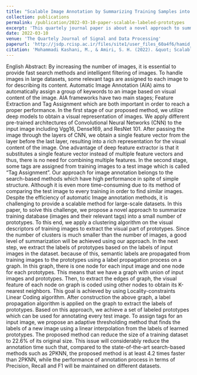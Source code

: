 ```yaml
---
title: "Scalable Image Annotation by Summarizing Training Samples into Labeled Prototypes"
collection: publications
permalink: /publication/2022-03-10-paper-scalable-labeled-prototypes
excerpt: 'This quartely journal paper is about a novel approach to summarize training database (images and their relevant tags) into a small number of prototypes.'
date: 2022-03-10
venue: 'The Quartely Journal of Signal and Data Processing'
paperurl: 'http://jsdp.rcisp.ac.ir/files/site1/user_files_60a4f6/hamid_amiri-A-10-1891-1-1c4f635.pdf'
citation: 'Mohammadi Kashani, M., & Amiri, S. H. (2022). &quot; Scalable Image Annotation by Summarizing Training Samples into Labeled Prototypes.&quot; <i>Quarterly Journal of Signal and Data Processing, 18(4), 49-68.</i>.'
---
```


English Abstract:
By increasing the number of images, it is essential to provide fast search methods and intelligent filtering of images. To handle images in large datasets, some relevant tags are assigned to each image to for describing its content. Automatic Image Annotation (AIA) aims to automatically assign a group of keywords to an image based on visual content of the image. AIA frameworks have two main stages; Feature Extraction and Tag Assignment which are both important in order to reach a proper performance. In the first stage of our proposed method, we utilize deep models to obtain a visual representation of images. We apply different pre-trained architectures of Convolutional Neural Networks (CNN) to the input image including Vgg16, Dense169, and ResNet 101. After passing the image through the layers of CNN, we obtain a single feature vector from the layer before the last layer, resulting into a rich representation for the visual content of the image. One advantage of deep feature extractor is that it substitutes a single feature vector instead of multiple feature vectors and thus, there is no need for combining multiple features. In the second stage, some tags are assigned from training images to a test image which is called “Tag Assignment”. Our approach for image annotation belongs to the search-based methods which have high performance in spite of simple structure. Although it is even more time-consuming due to its method of comparing the test image to every training in order to find similar images. Despite the efficiency of automatic Image annotation methods, it is challenging to provide a scalable method for large-scale datasets. In this paper, to solve this challenge, we propose a novel approach to summarize training database (images and their relevant tags) into a small number of prototypes. To this end, we apply a clustering algorithm on the visual descriptors of training images to extract the visual part of prototypes. Since the number of clusters is much smaller than the number of images, a good level of summarization will be achieved using our approach. In the next step, we extract the labels of prototypes based on the labels of input images in the dataset. because of this, semantic labels are propagated from training images to the prototypes using a label propagation process on a
graph. In this graph, there is one node for each input image and one node for each prototypes. This means that we have a graph with union of input images and prototypes. Then, to extract the edges of graph, the visual feature of each node on graph is coded using other nodes to obtain its K-nearest neighbors. This goal is achieved by using Locality-constraints Linear Coding algorithm. After construction the above graph, a label propagation algorithm is applied on the graph to extract the labels of prototypes. Based on this approach, we achieve a set of labeled prototypes which can be used for annotating every test image. To assign tags for an input image, we propose an adaptive thresholding method that finds the labels of a new image using a linear interpolation from the labels of learned prototypes. The proposed method can reduce the size of a training dataset to 22.6% of its original size.
This issue will considerably reduce the annotation time such that, compared to the state-of-the-art search-based methods such as 2PKNN, the proposed method is at least 4.2 times faster than 2PKNN, while the performance of annotation process in terms of Precision, Recall and F1 will be maintained on different datasets.

